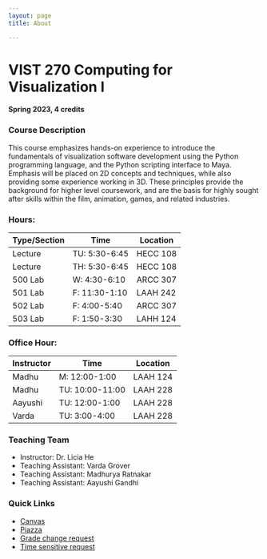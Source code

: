 ```yaml
---
layout: page
title: About

---
```

[//]: <> (todos.)

# VIST 270  Computing for Visualization I

#### Spring 2023, 4 credits 



### Course Description

This course emphasizes hands-on experience to introduce the fundamentals of visualization software development using the Python programming language, and the Python scripting interface to Maya. Emphasis will be placed on 2D concepts and techniques, while also providing some experience working in 3D. These principles provide the background for higher level coursework, and are the basis for highly sought after skills within the film, animation, games, and related industries.



### Hours:

| Type/Section | Time | Location |  
| ----------- | ----------- |   ----------- | 
| Lecture | TU: 5:30-6:45 | HECC 108|  
| Lecture | TH: 5:30-6:45 | HECC 108|  
| 500 Lab| W: 4:30-6:10 |ARCC 307|
| 501 Lab| F: 11:30-1:10 |LAAH 242|
| 502 Lab| F: 4:00-5:40 |ARCC 307|
| 503 Lab| F: 1:50-3:30 |LAHH 124|

### Office Hour:

| Instructor | Time            | Location |  
|------------|-----------------|--| 
| Madhu      | M: 12:00-1:00   | LAAH 124 |  
| Madhu      | TU: 10:00-11:00 | LAAH 228 |  
| Aayushi    | TU: 12:00-1:00    | LAAH 228 |
| Varda      | TU: 3:00-4:00    | LAAH 228 |



### Teaching Team 
-  Instructor: Dr. Licia He 
-  Teaching Assistant: Varda Grover
-  Teaching Assistant:  Madhurya Ratnakar
-   Teaching Assistant: Aayushi Gandhi 

### Quick Links 

- [Canvas](https://canvas.tamu.edu/courses/210252)
- [Piazza](https://piazza.com/class/lcuvsl24x5z7ar/) 
- [Grade change request](https://docs.google.com/forms/d/e/1FAIpQLSehOoE_0yTRLDM5JxFbv1fPajfRlCwNax1ExpBcpNJkLwle-Q/viewform?usp=sharing)
- [Time sensitive request](https://docs.google.com/forms/d/e/1FAIpQLSdcI2vYaaFRqoeHNkC4_fMJQFsZmsTTVosbSGRL_koCfR3f-g/viewform?usp=sharing)





